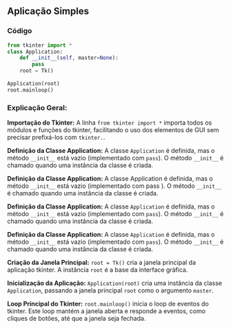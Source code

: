 ## Aplicação Simples

### Código
``` python
from tkinter import *
class Application:
    def __init__(self, master=None):
        pass
    root = Tk()
    
Application(root)
root.mainloop()
```

### Explicação Geral:

**Importação do Tkinter:** A linha `` from tkinter import * `` importa todos os módulos e funções do tkinter, facilitando o uso dos elementos de GUI sem precisar prefixá-los com `` tkinter. ``.

**Definição da Classe Application:** A classe `` Application `` é definida, mas o método `` __init__ `` está vazio (implementado com `` pass ``). O método `` __init__ `` é chamado quando uma instância da classe é criada.

**Definição da Classe Application:** A classe  Application  é definida, mas o método `` __init__ `` está vazio (implementado com  pass ). O método `` __init__ `` é chamado quando uma instância da classe é criada.

**Definição da Classe Application:** A classe `` Application `` é definida, mas o método `` __init__ `` está vazio (implementado com `` pass ``). O método `` __init__ `` é chamado quando uma instância da classe é criada.

**Definição da Classe Application:** A classe `` Application `` é definida, mas o método `` __init__ `` está vazio (implementado com `` pass ``). O método `` __init__ `` é chamado quando uma instância da classe é criada.

**Criação da Janela Principal:** `` root = Tk() `` cria a janela principal da aplicação tkinter. A instância `` root `` é a base da interface gráfica.

**Inicialização da Aplicação:** `` Application(root) `` cria uma instância da classe `` Application ``, passando a janela principal `` root `` como o argumento `` master ``.

**Loop Principal do Tkinter:** `` root.mainloop() `` inicia o loop de eventos do tkinter. Este loop mantém a janela aberta e responde a eventos, como cliques de botões, até que a janela seja fechada.